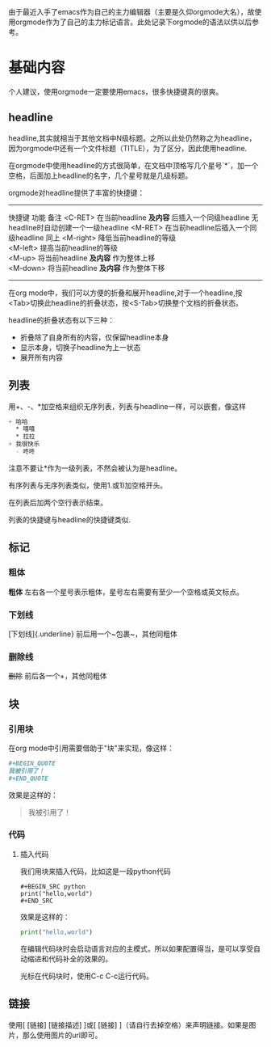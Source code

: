 由于最近入手了emacs作为自己的主力编辑器（主要是久仰orgmode大名），故使用orgmode作为了自己的主力标记语言。此处记录下orgmode的语法以供以后参考。

# 基础内容

个人建议，使用orgmode一定要使用emacs，很多快捷键真的很爽。

## headline

headline,其实就相当于其他文档中N级标题。之所以此处仍然称之为headline，因为orgmode中还有一个文件标题（TITLE），为了区分，因此使用headline.

在orgmode中使用headline的方式很简单，在文档中顶格写几个星号\`\*\`，加一个空格，后面加上headline的名字，几个星号就是几级标题。

orgmode对headline提供了丰富的快捷键：

  ------------- -------------------------------------------------- --------------------------------------
  快捷键        功能                                               备注
  \<C-RET\>     在当前headline **及内容** 后插入一个同级headline   无headline时自动创建一个一级headline
  \<M-RET\>     在当前headline后插入一个同级headline               同上
  \<M-right\>   降低当前headline的等级                             
  \<M-left\>    提高当前headline的等级                             
  \<M-up\>      将当前headline **及内容** 作为整体上移             
  \<M-down\>    将当前headline **及内容** 作为整体下移             
  ------------- -------------------------------------------------- --------------------------------------

在org
mode中，我们可以方便的折叠和展开headline,对于一个headline,按\<Tab\>切换此headline的折叠状态，按\<S-Tab\>切换整个文档的折叠状态。

headline的折叠状态有以下三种：

-   折叠除了自身所有的内容，仅保留headline本身
-   显示本身，切换子headline为上一状态
-   展开所有内容

## 列表

用+、-、\*加空格来组织无序列表，列表与headline一样，可以嵌套，像这样

``` org
+ 哈哈
  * 嘻嘻
  * 拉拉
+ 我很快乐
  - 咚咚  
```

注意不要让\*作为一级列表，不然会被认为是headline。

有序列表与无序列表类似，使用1.或1)加空格开头。

在列表后加两个空行表示结束。

列表的快捷键与headline的快捷键类似.

## 标记

### 粗体

**粗体** 左右各一个星号表示粗体，星号左右需要有至少一个空格或英文标点。

### 下划线

[下划线]{.underline} 前后用一个~包裹~，其他同粗体

### 删除线

~~删除~~ 前后各一个+，其他同粗体

## 块

### 引用块

在org mode中引用需要借助于"块"来实现，像这样：

``` org
#+BEGIN_QUOTE
我被引用了！
#+END_QUOTE
```

效果是这样的：

> 我被引用了！

### 代码

1.  插入代码

    我们用块来插入代码，比如这是一段python代码

    ``` example
    #+BEGIN_SRC python
    print("hello,world")
    #+END_SRC
    ```

    效果是这样的：

    ``` python
    print("hello,world")
    ```

    在编辑代码块时会启动语言对应的主模式，所以如果配置得当，是可以享受自动缩进和代码补全的效果的。

    光标在代码块时，使用C-c C-c运行代码。

## 链接

使用\[ \[链接\] \[链接描述\] \]或\[ \[链接\]
\]（请自行去掉空格）来声明链接。如果是图片，那么使用图片的url即可。
